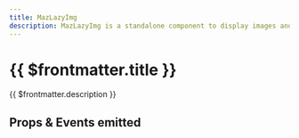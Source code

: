```yaml
---
title: MazLazyImg
description: MazLazyImg is a standalone component to display images and svgs with lazy loading
---
```


# {{ $frontmatter.title }}

{{ $frontmatter.description }}

<!--@include: ./../mixins/getting-started.md-->

<MazLazyImg image="https://pbs.twimg.com/profile_images/598181608198381570/-cFG43y2_400x400.jpg" />

## Props & Events emitted

<ComponentPropDoc component="MazLazyImg" />
